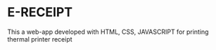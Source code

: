# E-RECEIPT
This a web-app developed with HTML, CSS, JAVASCRIPT  for printing thermal printer receipt
